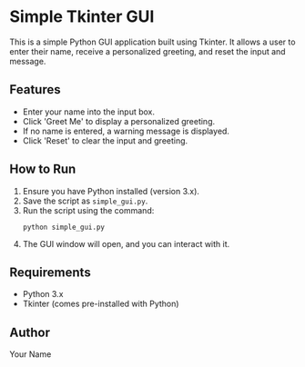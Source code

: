# Simple Tkinter GUI

This is a simple Python GUI application built using Tkinter. It allows a user to enter their name, receive a personalized greeting, and reset the input and message.

## Features
- Enter your name into the input box.
- Click 'Greet Me' to display a personalized greeting.
- If no name is entered, a warning message is displayed.
- Click 'Reset' to clear the input and greeting.

## How to Run
1. Ensure you have Python installed (version 3.x).
2. Save the script as `simple_gui.py`.
3. Run the script using the command:
   ```
   python simple_gui.py
   ```
4. The GUI window will open, and you can interact with it.

## Requirements
- Python 3.x
- Tkinter (comes pre-installed with Python)

## Author
Your Name

